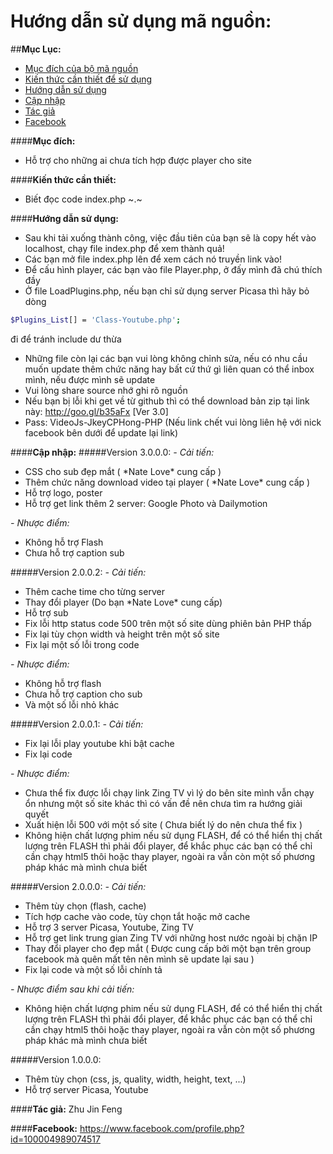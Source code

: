 # Hướng dẫn sử dụng mã nguồn:

##**Mục Lục:**
- [Mục đích của bộ mã nguồn](https://github.com/House-FengFeng/Plugin-play-videojs/tree/master#m%E1%BB%A5c-%C4%91%C3%ADch)
- [Kiến thức cần thiết để sử dụng](https://github.com/House-FengFeng/Plugin-play-videojs/tree/master#ki%E1%BA%BFn-th%E1%BB%A9c-c%E1%BA%A7n-thi%E1%BA%BFt)
- [Hướng dẫn sử dụng](https://github.com/House-FengFeng/Plugin-play-videojs/tree/master#h%C6%B0%E1%BB%9Bng-d%E1%BA%ABn-s%E1%BB%AD-d%E1%BB%A5ng)
- [Cập nhập](https://github.com/House-FengFeng/Plugin-play-videojs/blob/master/README.md#c%E1%BA%ADp-nh%E1%BA%ADp)
- [Tác giả](https://github.com/House-FengFeng/Plugin-play-videojs/tree/master#t%C3%A1c-gi%E1%BA%A3-zhu-jin-feng)
- [Facebook](https://github.com/House-FengFeng/Plugin-play-videojs/tree/master#facebook-httpswwwfacebookcomprofilephpid100004989074517)

####**Mục đích:**
- Hỗ trợ cho những ai chưa tích hợp được player cho site

####**Kiến thức cần thiết:**
- Biết đọc code index.php ~.~

####**Hướng dẫn sử dụng:**
- Sau khi tải xuống thành công, việc đầu tiên của bạn sẽ là copy hết vào localhost, chạy file index.php để xem thành quả!
- Các bạn mở file index.php lên để xem cách nó truyền link vào!
- Để cấu hình player, các bạn vào file Player.php, ở đấy mình đã chú thích đầy 
- Ở file LoadPlugins.php, nếu bạn chỉ sử dụng server Picasa thì hãy bỏ dòng
```sh
$Plugins_List[] = 'Class-Youtube.php';
```
đi để tránh include dư thừa
- Những file còn lại các bạn vui lòng không chỉnh sửa, nếu có nhu cầu muốn update thêm chức năng hay bất cứ thứ gì liên quan có thể inbox mình, nếu được mình sẽ update
- Vui lòng share source nhớ ghi rõ nguồn
- Nếu bạn bị lỗi khi get về từ github thì có thể download bản zip tại link này: http://goo.gl/b35aFx [Ver 3.0]
- Pass: VideoJs-JkeyCPHong-PHP (Nếu link chết vui lòng liên hệ với nick facebook bên dưới để update lại link)

####**Cập nhập:**
#####Version 3.0.0.0:
*- Cải tiến:*
<ul>
<li>CSS cho sub đẹp mắt ( *Nate Love* cung cấp )</li>
<li>Thêm chức năng download video tại player ( *Nate Love* cung cấp )</li>
<li>Hỗ trợ logo, poster</li>
<li>Hỗ trợ get link thêm 2 server: Google Photo và Dailymotion</li>
</ul>

*- Nhược điểm:*
<ul>
<li>Không hỗ trợ Flash</li>
<li>Chưa hỗ trợ caption sub</li>
</ul>

#####Version 2.0.0.2:
*- Cải tiến:*
<ul>
<li>Thêm cache time cho từng server</li>
<li>Thay đổi player (Do bạn *Nate Love* cung cấp)</li>
<li>Hỗ trợ sub</li>
<li>Fix lỗi http status code 500 trên một số site dùng phiên bản PHP thấp</li>
<li>Fix lại tùy chọn width và height trên một số site</li>
<li>Fix lại một số lỗi trong code</li>
</ul>

*- Nhược điểm:*
<ul>
<li>Không hỗ trợ flash</li>
<li>Chưa hỗ trợ caption cho sub</li>
<li>Và một số lỗi nhỏ khác</li>
</ul>

#####Version 2.0.0.1:
*- Cải tiến:*
<ul>
<li>Fix lại lỗi play youtube khi bật cache</li>
<li>Fix lại code</li>
</ul>

*- Nhược điểm:*
<ul>
<li>Chưa thể fix được lỗi chạy link Zing TV vì lý do bên site mình vẫn chạy ổn nhưng một số site khác thì có vấn đề nên chưa tìm ra hướng giải quyết</li>
<li>Xuất hiện lỗi 500 với một số site ( Chưa biết lý do nên chưa thể fix )</li>
<li>Không hiện chất lượng phim nếu sử dụng FLASH, để có thể hiển thị chất lượng trên FLASH thì phải đổi player, để khắc phục các bạn có thể chỉ cần chạy html5 thôi hoặc thay player, ngoài ra vẫn còn một số phương pháp khác mà mình chưa biết</li>
</ul>

#####Version 2.0.0.0:
*- Cải tiến:*
<ul>
<li>Thêm tùy chọn (flash, cache)</li>
<li>Tích hợp cache vào code, tùy chọn tắt hoặc mở cache</li>
<li>Hỗ trợ 3 server Picasa, Youtube, Zing TV</li>
<li>Hỗ trợ get link trung gian Zing TV với những host nước ngoài bị chặn IP</li>
<li>Thay đổi player cho đẹp mắt ( Được cung cấp bởi một bạn trên group facebook mà quên mất tên nên mình sẽ update lại sau )</li>
<li>Fix lại code và một số lỗi chính tả</li>
</ul>

*- Nhược điểm sau khi cải tiến:*
<ul>
<li>Không hiện chất lượng phim nếu sử dụng FLASH, để có thể hiển thị chất lượng trên FLASH thì phải đổi player, để khắc phục các bạn có thể chỉ cần chạy html5 thôi hoặc thay player, ngoài ra vẫn còn một số phương pháp khác mà mình chưa biết</li>
</ul>

#####Version 1.0.0.0:
- Thêm tùy chọn (css, js, quality, width, height, text, ...)
- Hỗ trợ server Picasa, Youtube

####**Tác giả:** Zhu Jin Feng

####**Facebook:** https://www.facebook.com/profile.php?id=100004989074517
